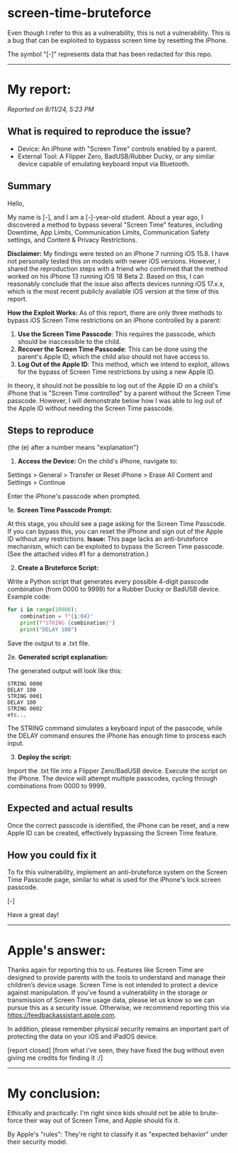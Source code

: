 # screen-time-bruteforce

Even though I refer to this as a vulnerability, this is not a vulnerability. This is a bug that can be exploited to bypasss screen time by resetting the iPhone.

The symbol "[-]" represents data that has been redacted for this repo.

---

# My report:
*Reported on 8/11/24, 5:23 PM*

<div class="entry-content"><h2 class="typography-eyebrow-elevated">What is required to reproduce the issue?</h2>
  
- Device: An iPhone with "Screen Time" controls enabled by a parent.   
- External Tool: A Flipper Zero, BadUSB/Rubber Ducky, or any similar device capable of emulating keyboard imput via Bluetooth.

<h2 class="typography-eyebrow-elevated">Summary</h2>Hello,

My name is [-], and I am a [-]-year-old student. About a year ago, I discovered a method to bypass several "Screen Time" features, including Downtime, App Limits, Communication Limits, Communication Safety settings, and Content &amp; Privacy Restrictions.

<strong>Disclaimer:</strong> My findings were tested on an iPhone 7 running iOS 15.8. I have not personally tested this on models with newer iOS versions. However, I shared the reproduction steps with a friend who confirmed that the method worked on his iPhone 13 running iOS 18 Beta 2. Based on this, I can reasonably conclude that the issue also affects devices running iOS 17.x.x, which is the most recent publicly available iOS version at the time of this report.

<strong>How the Exploit Works:</strong>
As of this report, there are only three methods to bypass iOS Screen Time restrictions on an iPhone controlled by a parent:

1. <strong>Use the Screen Time Passcode</strong>: This requires the passcode, which should be inaccessible to the child.
2. <strong>Recover the Screen Time Passcode</strong>: This can be done using the parent's Apple ID, which the child also should not have access to.
3. <strong>Log Out of the Apple ID</strong>: This method, which we intend to exploit, allows for the bypass of Screen Time restrictions by using a new Apple ID.

In theory, it should not be possible to log out of the Apple ID on a child's iPhone that is "Screen Time controlled" by a parent without the Screen Time passcode. However, I will demonstrate below how I was able to log out of the Apple ID without needing the Screen Time passcode.<h2 class="typography-eyebrow-elevated">Steps to reproduce</h2>{the (e) after a number means "explanation"}

1. <strong>Access the Device:</strong> On the child's iPhone, navigate to:

<span class="code-inline">Settings &gt; General &gt; Transfer or Reset iPhone &gt; Erase All Content and Settings &gt; Continue</span>

Enter the iPhone's passcode when prompted.


1e. <strong>Screen Time Passcode Prompt:</strong>

At this stage, you should see a page asking for the Screen Time Passcode.
If you can bypass this, you can reset the iPhone and sign out of the Apple ID without any restrictions.
<strong>Issue:</strong> This page lacks an anti-bruteforce mechanism, which can be exploited to bypass the Screen Time passcode. (See the attached video #1 for a demonstration.)


2. <strong>Create a Bruteforce Script:</strong>

Write a Python script that generates every possible 4-digit passcode combination (from 0000 to 9999) for a Rubber Ducky or BadUSB device. Example code:
```python
for i in range(10000):
    combination = f"{i:04}"
    print(f"STRING {combination}")
    print("DELAY 100")
```
Save the output to a .txt file.

2e. **Generated script explanation:**

The generated output will look like this:
```
STRING 0000
DELAY 100
STRING 0001
DELAY 100
STRING 0002
etc...
```
The STRING command simulates a keyboard input of the passcode, while the DELAY command ensures the iPhone has enough time to process each input.


3. <strong>Deploy the script:</strong>

Import the .txt file into a Flipper Zero/BadUSB device. Execute the script on the iPhone. The device will attempt multiple passcodes, cycling through combinations from 0000 to 9999.<h2 class="typography-eyebrow-elevated">Expected and actual results</h2>Once the correct passcode is identified, the iPhone can be reset, and a new Apple ID can be created, effectively bypassing the Screen Time feature.<h2 class="typography-eyebrow-elevated">How you could fix it</h2>To fix this vulnerability, implement an anti-bruteforce system on the Screen Time Passcode page, similar to what is used for the iPhone's lock screen passcode.

[-]

Have a great day!</div>

---

# Apple's answer:

Thanks again for reporting this to us. Features like Screen Time are designed to provide parents with the tools to understand and manage their children’s device usage. Screen Time is not intended to protect a device against manipulation. If you’ve found a vulnerability in the storage or transmission of Screen Time usage data, please let us know so we can pursue this as a security issue. Otherwise, we recommend reporting this via https://feedbackassistant.apple.com.

In addition, please remember physical security remains an important part of protecting the data on your iOS and iPadOS device.

[report closed]
[from what i've seen, they have fixed the bug without even giving me credits for finding it :/]

---

# My conclusion:
Ethically and practically: I'm right since kids should not be able to brute-force their way out of Screen Time, and Apple should fix it.

By Apple's "rules": They're right to classify it as "expected behavior" under their security model.

